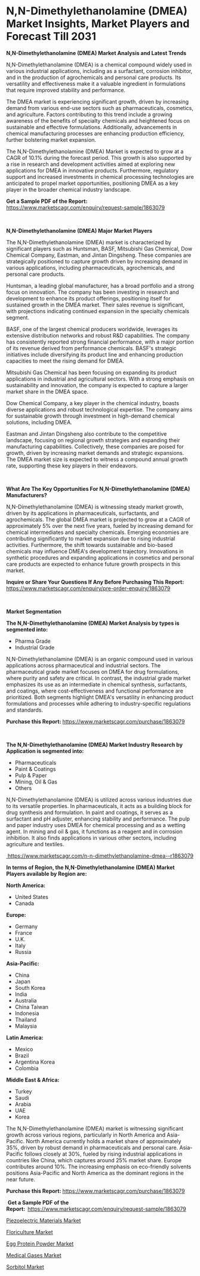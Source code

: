 <p><h1>N,N-Dimethylethanolamine (DMEA) Market Insights, Market Players and Forecast Till 2031</h1></p><p><strong>N,N-Dimethylethanolamine (DMEA) Market Analysis and Latest Trends</strong></p>
<p><p>N,N-Dimethylethanolamine (DMEA) is a chemical compound widely used in various industrial applications, including as a surfactant, corrosion inhibitor, and in the production of agrochemicals and personal care products. Its versatility and effectiveness make it a valuable ingredient in formulations that require improved stability and performance.</p><p>The DMEA market is experiencing significant growth, driven by increasing demand from various end-use sectors such as pharmaceuticals, cosmetics, and agriculture. Factors contributing to this trend include a growing awareness of the benefits of specialty chemicals and heightened focus on sustainable and effective formulations. Additionally, advancements in chemical manufacturing processes are enhancing production efficiency, further bolstering market expansion.</p><p>The N,N-Dimethylethanolamine (DMEA) Market is expected to grow at a CAGR of 10.1% during the forecast period. This growth is also supported by a rise in research and development activities aimed at exploring new applications for DMEA in innovative products. Furthermore, regulatory support and increased investments in chemical processing technologies are anticipated to propel market opportunities, positioning DMEA as a key player in the broader chemical industry landscape.</p></p>
<p><strong>Get a Sample PDF of the Report:&nbsp;</strong> <a href="https://www.marketscagr.com/enquiry/request-sample/1863079?utm_campaign=1739&utm_medium=2&utm_source=Github&utm_content=ia&utm_term=21102024&utm_id=nn-dimethylethanolamine-dmea">https://www.marketscagr.com/enquiry/request-sample/1863079</a></p>
<p>&nbsp;</p>
<p><strong>N,N-Dimethylethanolamine (DMEA) Major Market Players</strong></p>
<p><p>The N,N-Dimethylethanolamine (DMEA) market is characterized by significant players such as Huntsman, BASF, Mitsubishi Gas Chemical, Dow Chemical Company, Eastman, and Jintan Dingsheng. These companies are strategically positioned to capture growth driven by increasing demand in various applications, including pharmaceuticals, agrochemicals, and personal care products.</p><p>Huntsman, a leading global manufacturer, has a broad portfolio and a strong focus on innovation. The company has been investing in research and development to enhance its product offerings, positioning itself for sustained growth in the DMEA market. Their sales revenue is significant, with projections indicating continued expansion in the specialty chemicals segment.</p><p>BASF, one of the largest chemical producers worldwide, leverages its extensive distribution networks and robust R&D capabilities. The company has consistently reported strong financial performance, with a major portion of its revenue derived from performance chemicals. BASF's strategic initiatives include diversifying its product line and enhancing production capacities to meet the rising demand for DMEA.</p><p>Mitsubishi Gas Chemical has been focusing on expanding its product applications in industrial and agricultural sectors. With a strong emphasis on sustainability and innovation, the company is expected to capture a larger market share in the DMEA space.</p><p>Dow Chemical Company, a key player in the chemical industry, boasts diverse applications and robust technological expertise. The company aims for sustainable growth through investment in high-demand chemical solutions, including DMEA.</p><p>Eastman and Jintan Dingsheng also contribute to the competitive landscape, focusing on regional growth strategies and expanding their manufacturing capabilities. Collectively, these companies are poised for growth, driven by increasing market demands and strategic expansions. The DMEA market size is expected to witness a compound annual growth rate, supporting these key players in their endeavors.</p></p>
<p>&nbsp;</p>
<p><strong>What Are The Key Opportunities For N,N-Dimethylethanolamine (DMEA) Manufacturers?</strong></p>
<p><p>N,N-Dimethylethanolamine (DMEA) is witnessing steady market growth, driven by its applications in pharmaceuticals, surfactants, and agrochemicals. The global DMEA market is projected to grow at a CAGR of approximately 5% over the next five years, fueled by increasing demand for chemical intermediates and specialty chemicals. Emerging economies are contributing significantly to market expansion due to rising industrial activities. Furthermore, the shift towards sustainable and bio-based chemicals may influence DMEA's development trajectory. Innovations in synthetic procedures and expanding applications in cosmetics and personal care products are expected to enhance future growth prospects in this market.</p></p>
<p><strong>Inquire or Share Your Questions If Any Before Purchasing This Report:</strong> <a href="https://www.marketscagr.com/enquiry/pre-order-enquiry/1863079?utm_campaign=1739&utm_medium=2&utm_source=Github&utm_content=ia&utm_term=21102024&utm_id=nn-dimethylethanolamine-dmea">https://www.marketscagr.com/enquiry/pre-order-enquiry/1863079</a></p>
<p>&nbsp;</p>
<p><strong>Market Segmentation</strong></p>
<p><strong>The N,N-Dimethylethanolamine (DMEA) Market Analysis by types is segmented into:</strong></p>
<p><ul><li>Pharma Grade</li><li>Industrial Grade</li></ul></p>
<p><p>N,N-Dimethylethanolamine (DMEA) is an organic compound used in various applications across pharmaceutical and industrial sectors. The pharmaceutical grade market focuses on DMEA for drug formulations, where purity and safety are critical. In contrast, the industrial grade market emphasizes its use as an intermediate in chemical synthesis, surfactants, and coatings, where cost-effectiveness and functional performance are prioritized. Both segments highlight DMEA's versatility in enhancing product formulations and processes while adhering to industry-specific regulations and standards.</p></p>
<p><strong>Purchase this Report:&nbsp;</strong><a href="https://www.marketscagr.com/purchase/1863079?utm_campaign=1739&utm_medium=2&utm_source=Github&utm_content=ia&utm_term=21102024&utm_id=nn-dimethylethanolamine-dmea">https://www.marketscagr.com/purchase/1863079</a></p>
<p>&nbsp;</p>
<p><strong>The N,N-Dimethylethanolamine (DMEA) Market Industry Research by Application is segmented into:</strong></p>
<p><ul><li>Pharmaceuticals</li><li>Paint & Coatings</li><li>Pulp & Paper</li><li>Mining, Oil & Gas</li><li>Others</li></ul></p>
<p><p>N,N-Dimethylethanolamine (DMEA) is utilized across various industries due to its versatile properties. In pharmaceuticals, it acts as a building block for drug synthesis and formulation. In paint and coatings, it serves as a surfactant and pH adjuster, enhancing stability and performance. The pulp and paper industry uses DMEA for chemical processing and as a wetting agent. In mining and oil & gas, it functions as a reagent and in corrosion inhibition. It also finds applications in various other sectors, including agriculture and textiles.</p></p>
<p><a href="https://www.marketscagr.com/n-n-dimethylethanolamine-dmea--r1863079?utm_campaign=1739&utm_medium=2&utm_source=Github&utm_content=ia&utm_term=21102024&utm_id=nn-dimethylethanolamine-dmea">&nbsp;https://www.marketscagr.com/n-n-dimethylethanolamine-dmea--r1863079</a></p>
<p><strong>In terms of Region, the N,N-Dimethylethanolamine (DMEA) Market Players available by Region are:</strong></p>
<p>
    <p> <strong> North America: </strong>
        <ul>
            <li>United States</li>
            <li>Canada</li>
        </ul>
        </p> 
    <p> <strong> Europe: </strong>
        <ul>
            <li>Germany</li>
            <li>France</li>
            <li>U.K.</li>
            <li>Italy</li>
            <li>Russia</li>
        </ul>
        </p> 
    <p> <strong> Asia-Pacific: </strong>
        <ul>
            <li>China</li>
            <li>Japan</li>
            <li>South Korea</li>
            <li>India</li>
            <li>Australia</li>
            <li>China Taiwan</li>
            <li>Indonesia</li>
            <li>Thailand</li>
            <li>Malaysia</li>
        </ul>
        </p> 
    <p> <strong> Latin America: </strong>
        <ul>
            <li>Mexico</li>
            <li>Brazil</li>
            <li>Argentina Korea</li>
            <li>Colombia</li>
        </ul>
        </p> 
    <p> <strong> Middle East & Africa: </strong>
        <ul>
            <li>Turkey</li>
            <li>Saudi</li>
            <li>Arabia</li>
            <li>UAE</li>
            <li>Korea</li>
        </ul>
    </p>
    </p>
<p><p>The N,N-Dimethylethanolamine (DMEA) market is witnessing significant growth across various regions, particularly in North America and Asia-Pacific. North America currently holds a market share of approximately 35%, driven by robust demand in pharmaceuticals and personal care. Asia-Pacific follows closely at 30%, fueled by rising industrial applications in countries like China, which captures around 25% market share. Europe contributes around 10%. The increasing emphasis on eco-friendly solvents positions Asia-Pacific and North America as the dominant regions in the near future.</p></p>
<p><strong>Purchase this Report: </strong><a href="https://www.marketscagr.com/purchase/1863079?utm_campaign=1739&utm_medium=2&utm_source=Github&utm_content=ia&utm_term=21102024&utm_id=nn-dimethylethanolamine-dmea">https://www.marketscagr.com/purchase/1863079</a></p>
<p>&nbsp;<strong>Get a Sample PDF of the Report:&nbsp;&nbsp;</strong><a href="https://www.marketscagr.com/enquiry/request-sample/1863079?utm_campaign=1739&utm_medium=2&utm_source=Github&utm_content=ia&utm_term=21102024&utm_id=nn-dimethylethanolamine-dmea">https://www.marketscagr.com/enquiry/request-sample/1863079</a></p>
<p><strong></strong></p>
<p><p><a href="https://www.linkedin.com/pulse/piezoelectric-materials-market-outlook-forecast-from-khykc?utm_campaign=1739&utm_medium=2&utm_source=Github&utm_content=ia&utm_term=21102024&utm_id=nn-dimethylethanolamine-dmea">Piezoelectric Materials Market</a></p><p><a href="https://www.linkedin.com/pulse/floriculture-market-revolution-2024-2031-trends-shaping-next-e6djc?utm_campaign=1739&utm_medium=2&utm_source=Github&utm_content=ia&utm_term=21102024&utm_id=nn-dimethylethanolamine-dmea">Floriculture Market</a></p><p><a href="https://www.linkedin.com/pulse/surfing-egg-protein-powder-wave-riding-market-currents-2031-blazew-jcylc?utm_campaign=1739&utm_medium=2&utm_source=Github&utm_content=ia&utm_term=21102024&utm_id=nn-dimethylethanolamine-dmea">Egg Protein Powder Market</a></p><p><a href="https://www.linkedin.com/pulse/medical-gases-market-trends-insights-type-application-qm7hc?utm_campaign=1739&utm_medium=2&utm_source=Github&utm_content=ia&utm_term=21102024&utm_id=nn-dimethylethanolamine-dmea">Medical Gases Market</a></p><p><a href="https://www.linkedin.com/pulse/global-sorbitol-nexus-sector-confluences-regional-catalysts-ne1dc?utm_campaign=1739&utm_medium=2&utm_source=Github&utm_content=ia&utm_term=21102024&utm_id=nn-dimethylethanolamine-dmea">Sorbitol Market</a></p></p>